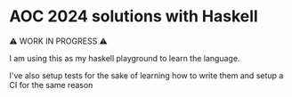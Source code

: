 # AOC 2024 solutions with Haskell

⚠️ WORK IN PROGRESS ⚠️

I am using this as my haskell playground to learn the language.

I've also setup tests for the sake of learning how to write them and setup a CI for the same reason


